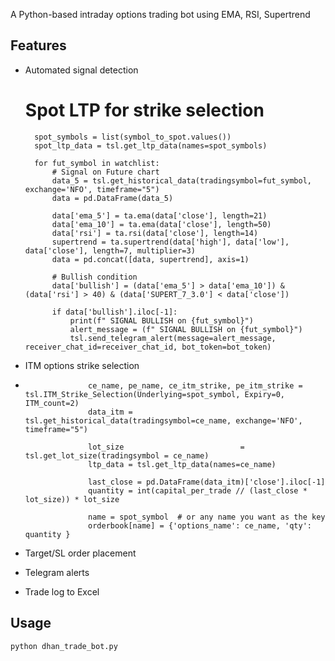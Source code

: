 A Python-based intraday options trading bot using EMA, RSI, Supertrend

## Features
- Automated signal detection

  # Spot LTP for strike selection
        spot_symbols = list(symbol_to_spot.values())
        spot_ltp_data = tsl.get_ltp_data(names=spot_symbols)

        for fut_symbol in watchlist:
            # Signal on Future chart
            data_5 = tsl.get_historical_data(tradingsymbol=fut_symbol, exchange='NFO', timeframe="5")
            data = pd.DataFrame(data_5)

            data['ema_5'] = ta.ema(data['close'], length=21)
            data['ema_10'] = ta.ema(data['close'], length=50)
            data['rsi'] = ta.rsi(data['close'], length=14)
            supertrend = ta.supertrend(data['high'], data['low'], data['close'], length=7, multiplier=3)
            data = pd.concat([data, supertrend], axis=1)

            # Bullish condition
            data['bullish'] = (data['ema_5'] > data['ema_10']) & (data['rsi'] > 40) & (data['SUPERT_7_3.0'] < data['close'])

            if data['bullish'].iloc[-1]:
                print(f" SIGNAL BULLISH on {fut_symbol}")
                alert_message = (f" SIGNAL BULLISH on {fut_symbol}")
                tsl.send_telegram_alert(message=alert_message, receiver_chat_id=receiver_chat_id, bot_token=bot_token)



- ITM options strike selection

-
                    ce_name, pe_name, ce_itm_strike, pe_itm_strike = tsl.ITM_Strike_Selection(Underlying=spot_symbol, Expiry=0, ITM_count=2)
                    data_itm = tsl.get_historical_data(tradingsymbol=ce_name, exchange='NFO', timeframe="5")
                    
                    lot_size                          = tsl.get_lot_size(tradingsymbol = ce_name)
                    ltp_data = tsl.get_ltp_data(names=ce_name)
                    
                    last_close = pd.DataFrame(data_itm)['close'].iloc[-1]
                    quantity = int(capital_per_trade // (last_close * lot_size)) * lot_size
                    
                    name = spot_symbol  # or any name you want as the key
                    orderbook[name] = {'options_name': ce_name, 'qty': quantity }
                    
- Target/SL order placement
- Telegram alerts
- Trade log to Excel

## Usage
```bash
python dhan_trade_bot.py
